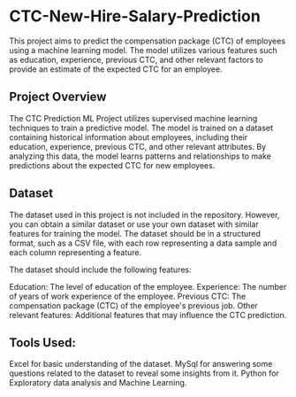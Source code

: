 # CTC-New-Hire-Salary-Prediction
This project aims to predict the compensation package (CTC) of employees using a machine learning model. The model utilizes various features such as education, experience, previous CTC, and other relevant factors to provide an estimate of the expected CTC for an employee.
## Project Overview
The CTC Prediction ML Project utilizes supervised machine learning techniques to train a predictive model. The model is trained on a dataset containing historical information about employees, including their education, experience, previous CTC, and other relevant attributes. By analyzing this data, the model learns patterns and relationships to make predictions about the expected CTC for new employees.
## Dataset
The dataset used in this project is not included in the repository. However, you can obtain a similar dataset or use your own dataset with similar features for training the model. The dataset should be in a structured format, such as a CSV file, with each row representing a data sample and each column representing a feature.

The dataset should include the following features:

Education: The level of education of the employee.
Experience: The number of years of work experience of the employee.
Previous CTC: The compensation package (CTC) of the employee's previous job.
Other relevant features: Additional features that may influence the CTC prediction.
## Tools Used:
Excel for basic understanding of the dataset.
MySql for answering some questions related to the dataset to reveal some insights from it.
Python for Exploratory data analysis and Machine Learning.






